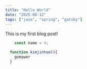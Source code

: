 ```yaml
---
title: "Hello World"
date: "2025-08-12"
tags: ["java", "spring", "gatsby"]
---
```


This is my first blog post!

```javascript
    const name = 4;

  function kimjinhoo(){
    gomawer
  }
```
